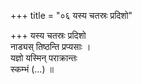 +++
title = "०६ यस्य चतस्रः प्रदिशो"

+++
यस्य चतस्रः प्रदिशो  
नाड्यस् तिष्ठन्ति प्रप्यसाः ।  
यज्ञो यस्मिन् पराक्रान्तः  
स्कम्भं (…) ॥